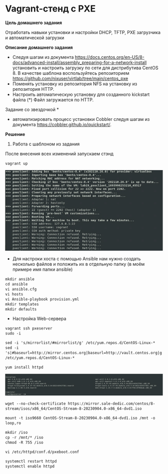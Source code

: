 # Vagrant-стенд c PXE

**Цель домашнего задания**

Отработать навыки установки и настройки DHCP, TFTP, PXE загрузчика и автоматической загрузки

**Описание домашнего задания**

* Следуя шагам из документа https://docs.centos.org/en-US/8-docs/advanced-install/assembly_preparing-for-a-network-install  установить и настроить загрузку по сети для дистрибутива CentOS 8. В качестве шаблона воспользуйтесь репозиторием https://github.com/nixuser/virtlab/tree/main/centos_pxe 
* Поменять установку из репозитория NFS на установку из репозитория HTTP.
* Настроить автоматическую установку для созданного kickstart файла (*) Файл загружается по HTTP.

Задание со звездочкой *
* автоматизировать процесс установки Cobbler cледуя шагам из документа https://cobbler.github.io/quickstart/. 

**Решение**

1. Работа с шаблоном из задания

После внесения всех изменений запускаем стэнд

```
vagrant up
```
![Alt text](image.png)

* Для настроки хоста с помощью Ansible нам нужно создать несколько файлов и положить их в отдельную папку (в моём примере имя папки ansible)

```
mkdir ansible
cd ansible
vi ansible.cfg
vi hosts
vi Ansible-playbook provision.yml
mkdir templates
mkdir defaults
```

* Настройка Web-сервера

```
vagrant ssh pxeserver
sudo -i
```
```
sed -i 's/mirrorlist/#mirrorlist/g' /etc/yum.repos.d/CentOS-Linux-*
sed -i 's|#baseurl=http://mirror.centos.org|baseurl=http://vault.centos.org|g' /etc/yum.repos.d/CentOS-Linux-*
```

```
yum install httpd
```
![Alt text](image-1.png)

```
wget --no-check-certificate https://mirror.sale-dedic.com/centos/8-stream/isos/x86_64/CentOS-Stream-8-20230904.0-x86_64-dvd1.iso
```
```
mount -t iso9660 CentOS-Stream-8-20230904.0-x86_64-dvd1.iso /mnt -o loop,ro
```
```
mkdir /iso
cp -r /mnt/* /iso
chmod -R 755 /iso
```

```
vi /etc/httpd/conf.d/pxeboot.conf
```

```
systemctl restart httpd
systemctl enable httpd
```


























